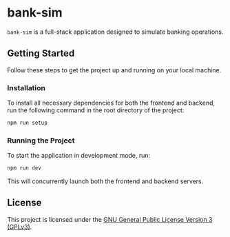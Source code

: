 # bank-sim

`bank-sim` is a full-stack application designed to simulate banking operations.

## Getting Started

Follow these steps to get the project up and running on your local machine.

### Installation

To install all necessary dependencies for both the frontend and backend, run the following command in the root directory of the project:

```bash
npm run setup
```

### Running the Project

To start the application in development mode, run:

```bash
npm run dev
```

This will concurrently launch both the frontend and backend servers.

## License

This project is licensed under the [GNU General Public License Version 3 (GPLv3)](LICENSE).
